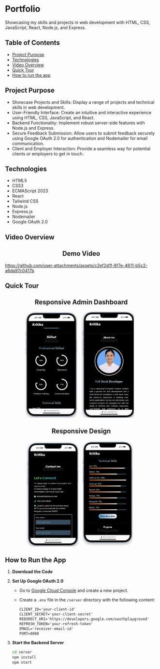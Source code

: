 # Portfolio

Showcasing my skills and projects in web development with HTML, CSS, JavaScript, React, Node.js, and Express.

## Table of Contents

- [Project Purpose](#project-purpose)
- [Technologies](#technologies)
- [Video Overview](#video-overview)
- [Quick Tour](#quick-tour)
- [How to run the app](#how-to-run-the-app)

## Project Purpose

- Showcase Projects and Skills: Display a range of projects and technical skills in web development.
- User-Friendly Interface: Create an intuitive and interactive experience using HTML, CSS, JavaScript, and React.
- Backend Functionality: Implement robust server-side features with Node.js and Express.
- Secure Feedback Submission: Allow users to submit feedback securely using Google OAuth 2.0 for authentication and Nodemailer for email communication.
- Client and Employer Interaction: Provide a seamless way for potential clients or employers to get in touch.

## Technologies

- HTML5
- CSS3
- ECMAScript 2023
- React
- Tailwind CSS
- Node.js
- Express.js
- Nodemailer
- Google OAuth 2.0

## Video Overview

<h2 align="center">Demo Video</h2>

https://github.com/user-attachments/assets/c2ef2d1f-8f7e-4611-b5c2-a6da97c0417b


## Quick Tour

<h2 align="center">Responsive Admin Dashboard</h2>
<p align="center">
    <img src="./images/3.jpeg" height="350" style="margin-right: 10px;" alt="Responsiveness 1">
    <img src="./images/4.jpeg" height="350" style="margin-right: 10px;" alt="Responsiveness 2">
    
</p>

<h2 align="center">Responsive Design</h2>
<p align="center">
    <img src="./images/1.jpeg" height="350" style="margin-right: 10px;" alt="Responsiveness 1">
    <img src="./images/2.jpeg" height="350" style="margin-right: 10px;" alt="Responsiveness 2">
    
</p>


## How to Run the App

1. **Download the Code**
2. **Set Up Google OAuth 2.0**

   - Go to [Google Cloud Console](https://console.cloud.google.com) and create a new project.
   - Create a `.env` file in the `/server` directory with the following content:

     ```env
     CLIENT_ID='your-client-id'
     CLIENT_SECRET='your-client-secret'
     REDIRECT_URI='https://developers.google.com/oauthplayground'
     REFRESH_TOKEN='your-refresh-token'
     EMAIL='receiver-email-id'
     PORT=8000
     ```

3. **Start the Backend Server**

   ```bash
   cd server
   npm install
   npm start
   ```

